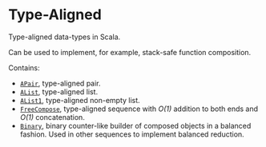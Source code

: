 Type-Aligned
============

Type-aligned data-types in Scala.

Can be used to implement, for example, stack-safe function composition.

Contains:
 - [`APair`](https://github.com/TomasMikula/type-aligned/blob/master/src/main/scala/typealigned/APair.scala), type-aligned pair.
 - [`AList`](https://github.com/TomasMikula/type-aligned/blob/master/src/main/scala/typealigned/AList.scala), type-aligned list.
 - [`AList1`](https://github.com/TomasMikula/type-aligned/blob/master/src/main/scala/typealigned/AList1.scala), type-aligned non-empty list.
 - [`FreeCompose`](https://github.com/TomasMikula/type-aligned/blob/master/src/main/scala/typealigned/FreeCompose.scala), type-aligned sequence with _O(1)_ addition to both ends and _O(1)_ concatenation.
 - [`Binary`](https://github.com/TomasMikula/type-aligned/blob/master/src/main/scala/typealigned/Binary.scala), binary counter-like builder of composed objects in a balanced fashion. Used in other sequences to implement balanced reduction.

